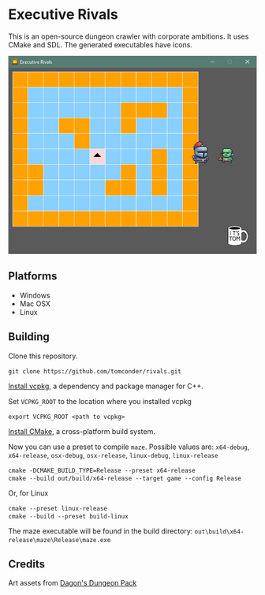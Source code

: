 # Executive Rivals
This is an open-source dungeon crawler with corporate ambitions. It uses CMake and SDL. The generated executables
have icons.

![screenshot.png](docs/screenshot.png)

## Platforms
* Windows
* Mac OSX
* Linux

## Building

Clone this repository.

```
git clone https://github.com/tomconder/rivals.git
```

[Install vcpkg](https://github.com/microsoft/vcpkg#getting-started), a dependency and package manager for C++.

Set `VCPKG_ROOT` to the location where you installed vcpkg

```
export VCPKG_ROOT <path to vcpkg>
```

[Install CMake](https://cmake.org/install/), a cross-platform build system.

Now you can use a preset to compile `maze`. Possible values
are: `x64-debug`, `x64-release`, `osx-debug`, `osx-release`, `linux-debug`, `linux-release`

```
cmake -DCMAKE_BUILD_TYPE=Release --preset x64-release
cmake --build out/build/x64-release --target game --config Release
```

Or, for Linux

```
cmake --preset linux-release
cmake --build --preset build-linux
```

The maze executable will be found in the build directory: `out\build\x64-release\maze\Release\maze.exe`

## Credits
Art assets from [Dagon's Dungeon Pack](https://im-dagon.itch.io/dungeon-pack)
